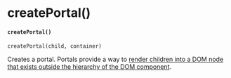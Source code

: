 # createPortal()

#### `createPortal()` <a href="#createportal" id="createportal"></a>

```
createPortal(child, container)
```

Creates a portal. Portals provide a way to [render children into a DOM node that exists outside the hierarchy of the DOM component](https://devdocs.io/react/portals).
